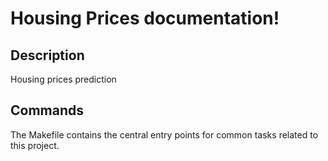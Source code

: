 # Housing Prices documentation!

## Description

Housing prices prediction

## Commands

The Makefile contains the central entry points for common tasks related to this project.

